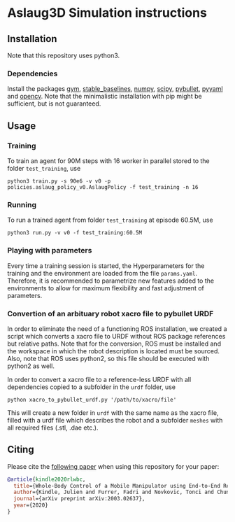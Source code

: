 # Aslaug3D Simulation instructions

## Installation
Note that this repository uses python3.
### Dependencies
Install the packages [gym](https://github.com/openai/gym), [stable_baselines](https://github.com/hill-a/stable-baselines), [numpy](https://github.com/numpy/numpy), [scipy](https://github.com/scipy/scipy), [pybullet](https://github.com/bulletphysics/bullet3), [pyyaml](https://pypi.org/project/PyYAML/) and [opencv](https://opencv-python-tutroals.readthedocs.io/en/latest/py_tutorials/py_tutorials.html). Note that the minimalistic installation with pip might be sufficient, but is not guaranteed.

## Usage

### Training
To train an agent for 90M steps with 16 worker in parallel stored to the folder `test_training`, use

    python3 train.py -s 90e6 -v v0 -p policies.aslaug_policy_v0.AslaugPolicy -f test_training -n 16

### Running
To run a trained agent from folder `test_training` at episode 60.5M, use

    python3 run.py -v v0 -f test_training:60.5M

### Playing with parameters
Every time a training session is started, the Hyperparameters for the training and the environment are loaded from the file `params.yaml`. Therefore, it is recommended to parametrize new features added to the environments to allow for maximum flexibility and fast adjustment of parameters.

### Convertion of an arbituary robot xacro file to pybullet URDF
In order to eliminate the need of a functioning ROS installation, we created a script which converts a xacro file to URDF without ROS package references but relative paths. Note that for the conversion, ROS must be installed and the workspace in which the robot description is located must be sourced. Also, note that ROS uses python2, so this file should be executed with python2 as well.

In order to convert a xacro file to a reference-less URDF with all dependencies copied to a subfolder in the `urdf` folder, use

    python xacro_to_pybullet_urdf.py '/path/to/xacro/file'

This will create a new folder in `urdf` with the same name as the xacro file, filled with a urdf file which describes the robot and a subfolder `meshes` with all required files (.stl, .dae etc.).

## Citing

Please cite the [following paper](https://arxiv.org/abs/2003.02637) when using this repository for your paper:

```bibtex
@article{kindle2020rlwbc,
  title={Whole-Body Control of a Mobile Manipulator using End-to-End Reinforcement Learning},
  author={Kindle, Julien and Furrer, Fadri and Novkovic, Tonci and Chung, Jen Jen and Siegwart, Roland and Nieto, Juan},
  journal={arXiv preprint arXiv:2003.02637},
  year={2020}
}
```
